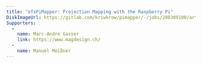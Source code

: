 ```yaml
---
title: "ofxPiMapper: Projection Mapping with the Raspberry Pi"
DiskImageUrl: https://gitlab.com/kriwkrow/pimapper/-/jobs/280309100/artifacts/raw/PiMapper_v1.2.0.zip
Supporters: 
  - 
    name: Marc-André Gasser
    link: https://www.magdesign.ch/
  - 
    name: Manuel Meißner
---
```

